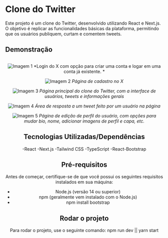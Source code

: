 # Clone do Twitter

Este projeto é um clone do Twitter, desenvolvido utilizando React e Next.js. O objetivo é replicar as funcionalidades básicas da plataforma, permitindo que os usuários publiquem, curtam e comentem tweets.

## Demonstração

<div align="center">
<img width=100% botton=50px />

![Imagem 1](https://github.com/user-attachments/assets/724d0042-58a4-435e-a086-cb8dad8c9adc)
*Login do X com opção para criar uma conta e logar em uma conta já existente. *

![Imagem 2](https://github.com/user-attachments/assets/3103279c-e171-4775-bc50-dcdadeea12f2)
*Página de cadastro no X*

![Imagem 3](https://github.com/user-attachments/assets/997f1ad4-aa0b-4a61-9b6e-79729f7fdbad)
*Página principal do clone do Twitter, com a interface de usuários, tweets e informações gerais*

![Imagem 4](https://github.com/user-attachments/assets/0449cd3a-a9b4-4dce-b77a-a24839f68f5b)
*Área de resposta a um tweet feito por um usuário na página*

![Imagem 5](https://github.com/user-attachments/assets/1af8ce8e-0035-40b2-b9d2-870192a89c8e)
*Página de edição de perfil do usuário, com opções para mudar bio, nome, adicionar imagens de perfil e capa, etc.*


## Tecnologias Utilizadas/Dependências

-React
-Next.js
-Tailwind CSS
-TypeScript
-React-Bootstrap


## Pré-requisitos

Antes de começar, certifique-se de que você possui os seguintes requisitos instalados em sua máquina:

- Node.js (versão 14 ou superior)
- npm (geralmente vem instalado com o Node.js)
- npm install bootstrap

## Rodar o projeto

Para rodar o projeto, use o seguinte comando:  npm run dev || yarn start
